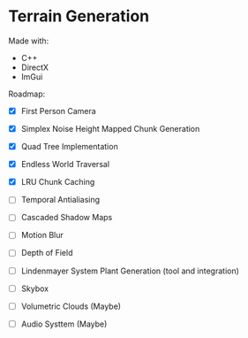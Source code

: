 # Terrain Generation

Made with:
- C++
- DirectX
- ImGui

Roadmap:  
- [x] First Person Camera
- [x] Simplex Noise Height Mapped Chunk Generation
- [x] Quad Tree Implementation
- [x] Endless World Traversal
- [x] LRU Chunk Caching 
- [ ] Temporal Antialiasing
- [ ] Cascaded Shadow Maps
- [ ] Motion Blur
- [ ] Depth of Field
- [ ] Lindenmayer System Plant Generation (tool and integration)
- [ ] Skybox
- [ ] Volumetric Clouds (Maybe)
- [ ] Audio Systtem (Maybe)


 